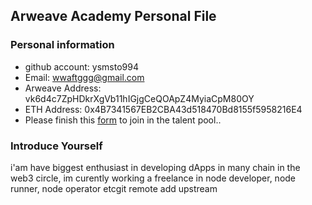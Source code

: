 ## Arweave Academy Personal File

### Personal information

- github account: ysmsto994
- Email: wwaftggg@gmail.com
- Arweave Address: vk6d4c7ZpHDkrXgVb11hIGjgCeQOApZ4MyiaCpM80OY
- ETH Address: 0x4B7341567EB2CBA43d518470Bd8155f5958216E4
- Please finish this [form](https://docs.google.com/forms/d/e/1FAIpQLSfWA5fIIcBgmRppm3jNz5vmf9Mai_QMVil-2pO4r7YKn_Zhtw/viewform?usp=sf_link) to join in the talent pool..

### Introduce Yourself
 i'am have biggest enthusiast in developing dApps in many chain in the web3 circle, im curently working a freelance in node developer, node runner, node operator etcgit remote add upstream 
